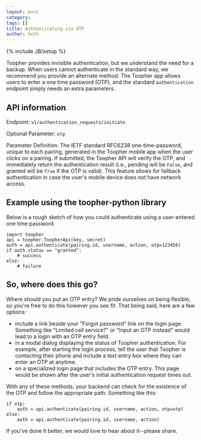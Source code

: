 ```yaml
---
layout: post
category: 
tags: []
title: Authenticating via OTP
author: Seth
---
```

{% include JB/setup %}

Toopher provides invisible authentication, but we understand the need
for a backup. When users cannot authenticate in the standard way, we 
recommend you provide an alternate method. The Toopher app allows users 
to enter a one time password (OTP), and the standard
`authentication` endpoint simply needs an extra parameters.

## API information

Endpoint: `v1/authentication_requests/initiate`

Optional Parameter: `otp`

Parameter Definition: The IETF standard RFC6238 one-time-password,
unique to each pairing, generated in the Toopher mobile app when the
user clicks on a pairing.  If submitted, the Toopher API will verify the
OTP, and immediately return the authentication result (i.e., pending will
be `False`, and granted will be `True` if the OTP is valid).  This feature
allows for fallback authentication in case the user's mobile device does
not have network access.

## Example using the toopher-python library

Below is a rough sketch of how you could authenticate using a
user-entered one time password.

    import toopher
    api = toopher.ToopherApi(key, secret)
    auth = api.authenticate(pairing.id, username, action, otp=123456)
    if auth.status == "granted":
        # success
    else:
        # failure

## So, where does this go?

Where should you put an OTP entry? We pride ourselves on being flexible, so you're free to do this however
you see fit. That being said, here are a few options: 

 * include a link beside your "Forgot password" link on the login page.
   Something like "Limited cell service?" or "Input an OTP instead"
would lead to a login with an OTP entry field.
 * in a modal dialog displaying the status of Toopher authentication.
   For example, after starting the login process, tell the user that
Toopher is contacting their phone and include a text entry box where
they can enter an OTP at anytime.
 * on a specialized login page that includes the OTP entry. This page
   would be shown after the user's initial authentication request times
out.

With any of these methods, your backend can check for the existence of the OTP and follow the appropriate path. Something like this:

    if otp:
        auth = api.authenticate(pairing.id, username, action, otp=otp)
    else:
        auth = api.authenticate(pairing.id, username, action)

If you've done it better, we would love to hear about it--please share.
